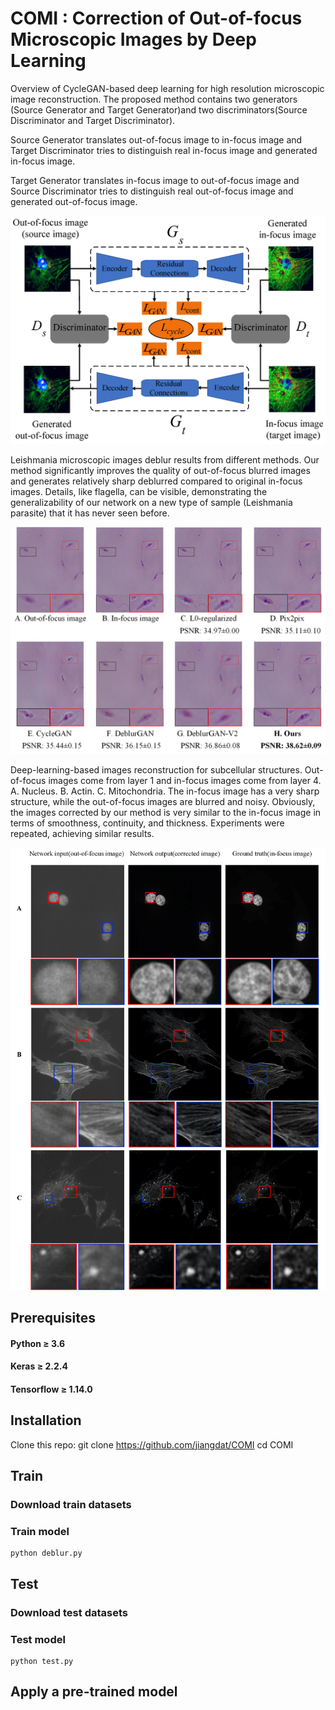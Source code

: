 # COMI : Correction of Out-of-focus Microscopic Images by Deep Learning 

Overview of CycleGAN-based deep learning for high resolution microscopic image reconstruction. The proposed method contains two generators (Source Generator and Target Generator)and two discriminators(Source Discriminator and Target Discriminator). 

Source Generator translates out-of-focus image to in-focus image and Target Discriminator tries to distinguish real in-focus image and generated in-focus image.

Target Generator translates in-focus image to out-of-focus image and Source Discriminator tries to distinguish real out-of-focus image and generated out-of-focus image.

![](https://github.com/jiangdat/COMI/raw/main/figure/figure2.png)






Leishmania microscopic images deblur results from different methods. Our method significantly improves the quality of out-of-focus blurred images and generates relatively sharp deblurred compared to original in-focus images. Details, like flagella, can be visible, demonstrating the generalizability of our network on a new type of sample (Leishmania parasite) that it has never seen before.

![](https://github.com/jiangdat/COMI/raw/main/figure/figure3.png)






Deep-learning-based images reconstruction for subcellular structures. Out-of-focus images come from layer 1 and in-focus images come from layer 4. A. Nucleus. B. Actin. C. Mitochondria. The in-focus image has a very sharp structure, while the out-of-focus images are blurred and noisy. Obviously, the images corrected by our method is very similar to the in-focus image in terms of smoothness, continuity, and thickness. Experiments were repeated, achieving similar results.

![](https://github.com/jiangdat/COMI/raw/main/figure/figure4.png)






## Prerequisites
#### Python ≥ 3.6 

#### Keras ≥ 2.2.4 

#### Tensorflow ≥ 1.14.0

## Installation
Clone this repo:
    git clone https://github.com/jiangdat/COMI
    cd COMI

## Train
### Download train datasets

### Train model
    python deblur.py

## Test
### Download test datasets

### Test model
    python test.py

## Apply a pre-trained model


